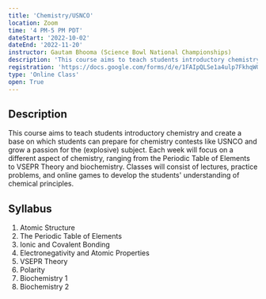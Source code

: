 ```yaml
---
title: 'Chemistry/USNCO'
location: Zoom
time: '4 PM-5 PM PDT'
dateStart: '2022-10-02'
dateEnd: '2022-11-20'
instructor: Gautam Bhooma (Science Bowl National Championships)
description: 'This course aims to teach students introductory chemistry and create a base on which students can prepare for chemistry contests like USNCO.'
registration: 'https://docs.google.com/forms/d/e/1FAIpQLSe1a4ulp7FkhqW0yRzuj53JzrzKwUL-l685Ntx0P90c4AkbHg/viewform'
type: 'Online Class'
open: True
---
```


## Description

This course aims to teach students introductory chemistry and create a base on which students can prepare for chemistry contests like USNCO and grow a passion for the (explosive) subject. Each week will focus on a different aspect of chemistry, ranging from the Periodic Table of Elements to VSEPR Theory and biochemistry. Classes will consist of lectures, practice problems, and online games to develop the students' understanding of chemical principles.

## Syllabus

1. Atomic Structure
2. The Periodic Table of Elements
3. Ionic and Covalent Bonding
4. Electronegativity and Atomic Properties
5. VSEPR Theory
6. Polarity
7. Biochemistry 1
8. Biochemistry 2
